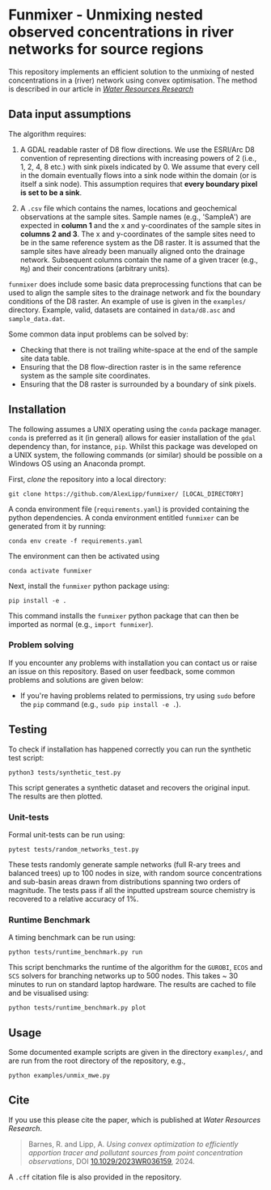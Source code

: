 # Funmixer - Unmixing nested observed concentrations in river networks for source regions

This repository implements an efficient solution to the unmixing of nested concentrations in a (river) network using convex optimisation. The method is described in our article in [_Water Resources Research_](https://doi.org/10.1029/2023WR036159) 

## Data input assumptions

The algorithm requires:

1) A GDAL readable raster of D8 flow directions. We use the ESRI/Arc D8 convention of representing directions with increasing powers of 2 (i.e., 1, 2, 4, 8 etc.) with sink pixels indicated by 0. We assume that every cell in the domain eventually flows into a sink node within the domain (or is itself a sink node). This assumption requires that **every boundary pixel is set to be a sink**.

2) A `.csv` file which contains the names, locations and geochemical observations at the sample sites. Sample names (e.g., 'SampleA') are expected in **column 1** and the x and y-coordinates of the sample sites in **columns 2 and 3**. The x and y-coordinates of the sample sites need to be in the same reference system as the D8 raster. It is assumed that the sample sites have already been manually aligned onto the drainage network. Subsequent columns contain the name of a given tracer (e.g., `Mg`) and their concentrations (arbitrary units).

`funmixer` does include some basic data preprocessing functions that can be used to align the sample sites to the drainage network and fix the boundary conditions of the D8 raster. An example of use is given in the `examples/` directory. Example, valid, datasets are contained in `data/d8.asc` and `sample_data.dat`. 

Some common data input problems can be solved by: 
- Checking that there is not trailing white-space at the end of the sample site data table. 
- Ensuring that the D8 flow-direction raster is in the same reference system as the sample site coordinates. 
- Ensuring that the D8 raster is surrounded by a boundary of sink pixels.


## Installation

The following assumes a UNIX operating using the `conda` package manager. `conda` is preferred as it (in general) allows for easier installation of the `gdal` dependency than, for instance, `pip`. Whilst this package was developed on a UNIX system, the following commands (or similar) should be possible on a Windows OS using an Anaconda prompt. 

First, *clone* the repository into a local directory:

```
git clone https://github.com/AlexLipp/funmixer/ [LOCAL_DIRECTORY]
```

A conda environment file (`requirements.yaml`) is provided containing the python dependencies. A conda environment entitled `funmixer` can be generated from it by running:

```
conda env create -f requirements.yaml
```

The environment can then be activated using

```
conda activate funmixer
```

Next, install the `funmixer` python package using:

```
pip install -e .
```

This command installs the `funmixer` python package that can then be imported as normal (e.g., `import funmixer`).

### Problem solving

If you encounter any problems with installation you can contact us or raise an issue on this repository. Based on user feedback, some common problems and solutions are given below:

- If you're having problems related to permissions, try using `sudo` before the `pip` command (e.g., `sudo pip install -e .`).


## Testing

To check if installation has happened correctly you can run the synthetic test script:

```
python3 tests/synthetic_test.py
```

This script generates a synthetic dataset and recovers the original input. The results are then plotted.

### Unit-tests

Formal unit-tests can be run using:

```
pytest tests/random_networks_test.py
```
These tests randomly generate sample networks (full R-ary trees and balanced trees) up to 100 nodes in size, with random source concentrations and sub-basin areas drawn from distributions spanning two orders of magnitude. The tests pass if all the inputted upstream source chemistry is recovered to a relative accuracy of 1%.

### Runtime Benchmark

A timing benchmark can be run using:

```
python tests/runtime_benchmark.py run
```
This script benchmarks the runtime of the algorithm for the `GUROBI`, `ECOS` and `SCS` solvers for branching networks up to 500 nodes. This takes ~ 30 minutes to run on standard laptop hardware. The results are cached to file and be visualised using: 

```
python tests/runtime_benchmark.py plot
```

## Usage

Some documented example scripts are given in the directory `examples/`, and are run from the root directory of the repository, e.g.,

```
python examples/unmix_mwe.py
```

## Cite 

If you use this please cite the paper, which is published at *Water Resources Research*.

> Barnes, R. and Lipp, A. _Using convex optimization to efficiently apportion tracer and pollutant sources from point concentration observations_, DOI [10.1029/2023WR036159](https://doi.org/10.1029/2023WR036159), 2024. 

A `.cff` citation file is also provided in the repository.
